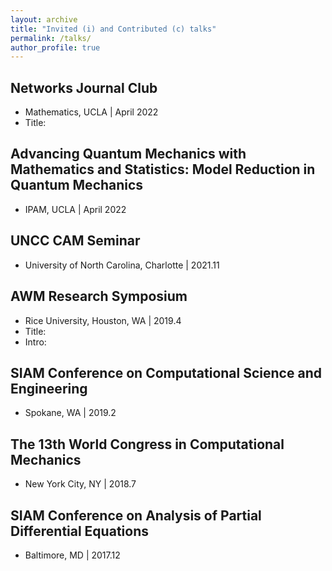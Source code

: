 ```yaml
---
layout: archive
title: "Invited (i) and Contributed (c) talks"
permalink: /talks/
author_profile: true
---
```


<!-- {% if site.talkmap_link == true %}

<p style="text-decoration:underline;"><a href="/talkmap.html">See a map of all the places I've given a talk!</a></p>

{% endif %}

{% for post in site.talks reversed %}
  {% include archive-single-talk.html %}
{% endfor %}
 -->


Networks Journal Club
---
* Mathematics, UCLA | April 2022
* Title: 

Advancing Quantum Mechanics with Mathematics and Statistics: Model Reduction in Quantum Mechanics
---
* IPAM, UCLA | April 2022

UNCC CAM Seminar
---
* University of North Carolina, Charlotte | 2021.11

AWM Research Symposium
---
* Rice University, Houston, WA | 2019.4 
* Title: 
* Intro: 

SIAM Conference on Computational Science and Engineering  
---
* Spokane, WA | 2019.2 

The 13th World Congress in Computational Mechanics  
---
* New York City, NY | 2018.7 

SIAM Conference on Analysis of Partial Differential Equations  
---
* Baltimore, MD | 2017.12
